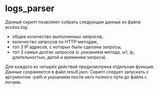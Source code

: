 # logs_parser
Данный скрипт позволяет собрать следующие данные из файла access.log:
- общее количество выполненных запросов,
- количество запросов по HTTP-методам,
- топ 3 IP адресов, с которых были сделаны запросы,
- топ 3 самых долгих запросов (с указанием метода, url, ip, длительностью, датой и временем запроса).

Для каждого из четырёх действий предусмотрена отдельная функция.
Данные сохраняются в файл result.json.
Скрипт следует запускать с аргументом -path и указанием после него полного пути до файла с логами.